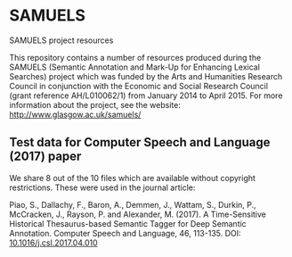 # SAMUELS
SAMUELS project resources

This repository contains a number of resources produced during the SAMUELS (Semantic Annotation and Mark-Up for Enhancing Lexical Searches) project which was funded by the Arts and Humanities Research Council in conjunction with the Economic and Social Research Council (grant reference AH/L010062/1) from January 2014 to April 2015. For more information about the project, see the website: http://www.glasgow.ac.uk/samuels/

## Test data for Computer Speech and Language (2017) paper

We share 8 out of the 10 files which are available without copyright restrictions. These were used in the journal article:

Piao, S., Dallachy, F., Baron, A., Demmen, J., Wattam, S., Durkin, P., McCracken, J., Rayson, P. and Alexander, M. (2017). A Time-Sensitive Historical Thesaurus-based Semantic Tagger for Deep Semantic Annotation. Computer Speech and Language, 46, 113-135. DOI: [10.1016/j.csl.2017.04.010](http://doi.org/10.1016/j.csl.2017.04.010)


